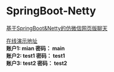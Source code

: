 # SpringBoot-Netty
[基于SpringBoot&amp;Netty的仿微信网页版聊天](https://9191rs.me/posts/15239/)

[在线演示地址](http://67.205.143.108:8080/login.html)<br/>
**账户1: mian  密码： main**<br/>
**账户2: test1  密码： test1**<br/>
**账户3: test2  密码： test2**<br/>


